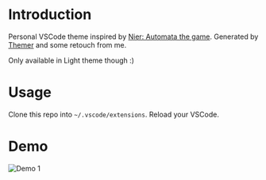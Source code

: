 # Introduction

Personal VSCode theme inspired by [Nier: Automata the game](https://www.niergame.com/agegate.php). Generated by [Themer](https://themer.mjswensen.com/) and some retouch from me.

Only available in Light theme though :)

# Usage
Clone this repo into `~/.vscode/extensions`. Reload your VSCode.

# Demo
![Demo 1](https://raw.githubusercontent.com/shelune/vscode-nier-automata-light/master/demo-1.png)
